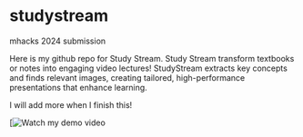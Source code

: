 # studystream
mhacks 2024 submission


Here is my github repo for Study Stream. Study Stream transform textbooks or notes into engaging video lectures! StudyStream extracts key concepts and finds relevant images, creating tailored, high-performance presentations that enhance learning.

I will add more when I finish this!


[![Watch my demo video](https://www.youtube.com/watch?v=7_QqKZyKKbo)
